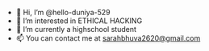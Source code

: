 - 👋 Hi, I’m @hello-duniya-529
- 👀 I’m interested in ETHICAL HACKING
- 🌱 I’m currently a highschool student 
- 📫 You can contact me at sarahbhuva2620@gmail.com 

<!---
hello-duniya-529/hello-duniya-529 is a ✨ special ✨ repository because its `README.md` (this file) appears on your GitHub profile.
You can click the Preview link to take a look at your changes.
--->
